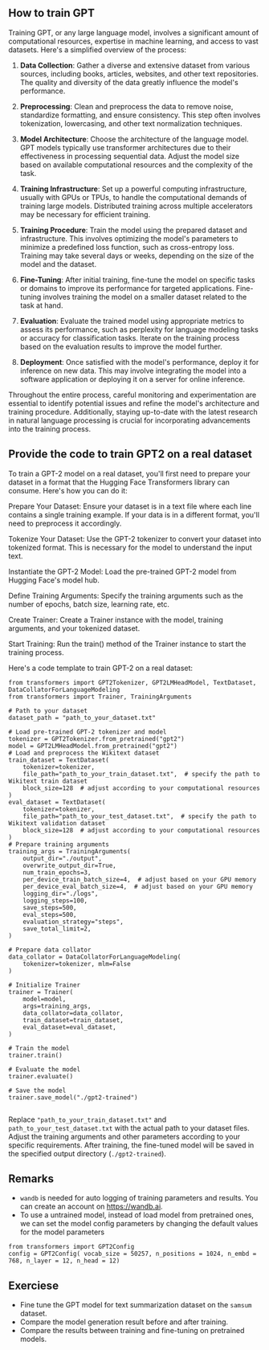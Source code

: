## How to train GPT
Training GPT, or any large language model, involves a significant amount of computational resources, expertise in machine learning, and access to vast datasets. Here's a simplified overview of the process:

1. **Data Collection**: Gather a diverse and extensive dataset from various sources, including books, articles, websites, and other text repositories. The quality and diversity of the data greatly influence the model's performance.

2. **Preprocessing**: Clean and preprocess the data to remove noise, standardize formatting, and ensure consistency. This step often involves tokenization, lowercasing, and other text normalization techniques.

3. **Model Architecture**: Choose the architecture of the language model. GPT models typically use transformer architectures due to their effectiveness in processing sequential data. Adjust the model size based on available computational resources and the complexity of the task.

4. **Training Infrastructure**: Set up a powerful computing infrastructure, usually with GPUs or TPUs, to handle the computational demands of training large models. Distributed training across multiple accelerators may be necessary for efficient training.

5. **Training Procedure**: Train the model using the prepared dataset and infrastructure. This involves optimizing the model's parameters to minimize a predefined loss function, such as cross-entropy loss. Training may take several days or weeks, depending on the size of the model and the dataset.

6. **Fine-Tuning**: After initial training, fine-tune the model on specific tasks or domains to improve its performance for targeted applications. Fine-tuning involves training the model on a smaller dataset related to the task at hand.

7. **Evaluation**: Evaluate the trained model using appropriate metrics to assess its performance, such as perplexity for language modeling tasks or accuracy for classification tasks. Iterate on the training process based on the evaluation results to improve the model further.

8. **Deployment**: Once satisfied with the model's performance, deploy it for inference on new data. This may involve integrating the model into a software application or deploying it on a server for online inference.

Throughout the entire process, careful monitoring and experimentation are essential to identify potential issues and refine the model's architecture and training procedure. Additionally, staying up-to-date with the latest research in natural language processing is crucial for incorporating advancements into the training process.



## Provide the code to train GPT2 on a real dataset
To train a GPT-2 model on a real dataset, you'll first need to prepare your dataset in a format that the Hugging Face Transformers library can consume. Here's how you can do it:

Prepare Your Dataset: Ensure your dataset is in a text file where each line contains a single training example. If your data is in a different format, you'll need to preprocess it accordingly.

Tokenize Your Dataset: Use the GPT-2 tokenizer to convert your dataset into tokenized format. This is necessary for the model to understand the input text.

Instantiate the GPT-2 Model: Load the pre-trained GPT-2 model from Hugging Face's model hub.

Define Training Arguments: Specify the training arguments such as the number of epochs, batch size, learning rate, etc.

Create Trainer: Create a Trainer instance with the model, training arguments, and your tokenized dataset.

Start Training: Run the train() method of the Trainer instance to start the training process.

Here's a code template to train GPT-2 on a real dataset:

```
from transformers import GPT2Tokenizer, GPT2LMHeadModel, TextDataset, DataCollatorForLanguageModeling
from transformers import Trainer, TrainingArguments

# Path to your dataset
dataset_path = "path_to_your_dataset.txt"

# Load pre-trained GPT-2 tokenizer and model
tokenizer = GPT2Tokenizer.from_pretrained("gpt2")
model = GPT2LMHeadModel.from_pretrained("gpt2")
# Load and preprocess the Wikitext dataset
train_dataset = TextDataset(
    tokenizer=tokenizer,
    file_path="path_to_your_train_dataset.txt",  # specify the path to Wikitext train dataset
    block_size=128  # adjust according to your computational resources
)
eval_dataset = TextDataset(
    tokenizer=tokenizer,
    file_path="path_to_your_test_dataset.txt",  # specify the path to Wikitext validation dataset
    block_size=128  # adjust according to your computational resources
)
# Prepare training arguments
training_args = TrainingArguments(
    output_dir="./output",
    overwrite_output_dir=True,
    num_train_epochs=3,
    per_device_train_batch_size=4,  # adjust based on your GPU memory
    per_device_eval_batch_size=4,  # adjust based on your GPU memory
    logging_dir="./logs",
    logging_steps=100,
    save_steps=500,
    eval_steps=500,
    evaluation_strategy="steps",
    save_total_limit=2,
)

# Prepare data collator
data_collator = DataCollatorForLanguageModeling(
    tokenizer=tokenizer, mlm=False
)

# Initialize Trainer
trainer = Trainer(
    model=model,
    args=training_args,
    data_collator=data_collator,
    train_dataset=train_dataset,
    eval_dataset=eval_dataset,
)

# Train the model
trainer.train()

# Evaluate the model
trainer.evaluate()

# Save the model
trainer.save_model("./gpt2-trained")


```
Replace `"path_to_your_train_dataset.txt"` and `path_to_your_test_dataset.txt` with the actual path to your dataset files. Adjust the training arguments and other parameters according to your specific requirements. After training, the fine-tuned model will be saved in the specified output directory (`./gpt2-trained`).

## Remarks
* `wandb` is needed for auto logging of training parameters and results. You can create an account on https://wandb.ai.
* To use a untrained model, instead of load model from pretrained ones, we can set the model config parameters by changing the default values for the model parameters
```
from transformers import GPT2Config
config = GPT2Config( vocab_size = 50257, n_positions = 1024, n_embd = 768, n_layer = 12, n_head = 12)
```

## Exerciese
* Fine tune the GPT model for text summarization dataset on the `samsum` dataset.
* Compare the model generation result before and after training.
* Compare the results between training and fine-tuning on pretrained models.





